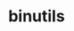---
title: "binutils"
layout: cache
categories: [package, develop-2024-11-03]
meta: {"versions": ["2.33.1", "2.43.1"], "compilers": ["cce@=15.0.1", "gcc@=10.2.1", "gcc@=11.4.0", "gcc@=13.2.0", "gcc@=9.4.0"], "oss": ["centos7", "rhel8", "ubuntu20.04", "ubuntu22.04", "ubuntu24.04"], "platforms": ["linux"], "targets": ["aarch64", "neoverse_v1", "neoverse_v2", "ppc64le", "x86_64_v3", "zen4"], "stacks": ["developer-tools-manylinux2014", "e4s", "e4s-cray-rhel", "e4s-neoverse-v2", "e4s-neoverse_v1", "e4s-oneapi", "e4s-power", "e4s-rocm-external", "ml-linux-aarch64-cpu", "ml-linux-aarch64-cuda", "ml-linux-x86_64-cpu", "ml-linux-x86_64-cuda", "ml-linux-x86_64-rocm", "root"], "num_specs": 14, "num_specs_by_stack": {"developer-tools-manylinux2014": 1, "root": 14, "e4s-cray-rhel": 1, "e4s-power": 1, "e4s-neoverse_v1": 1, "e4s-neoverse-v2": 1, "e4s": 3, "e4s-oneapi": 2, "e4s-rocm-external": 2, "ml-linux-aarch64-cpu": 1, "ml-linux-aarch64-cuda": 1, "ml-linux-x86_64-rocm": 1, "ml-linux-x86_64-cpu": 1, "ml-linux-x86_64-cuda": 1}}
spec_details: [{"hash": "w7or3k4paegdvsa3aqfgxfqfofjvfkiv", "compiler": "gcc@=10.2.1", "versions": ["2.43.1"], "os": "centos7", "platform": "linux", "target": "x86_64_v3", "variants": ["build_system=autotools", "compress_debug_sections=zlib", "~gas", "+gold", "~gprofng", "+headers", "~interwork", "+ld", "~libiberty", "libs=shared,static", "~lto", "~nls", "~pgo", "+plugins"], "stacks": ["developer-tools-manylinux2014", "root"], "size": "-", "tarball": "https://binaries.spack.io/develop-2024-11-03/build_cache/linux-centos7-x86_64_v3/gcc-10.2.1/binutils-2.43.1/linux-centos7-x86_64_v3-gcc-10.2.1-binutils-2.43.1-w7or3k4paegdvsa3aqfgxfqfofjvfkiv.spack"}, {"hash": "7mrvw7vhqt3nvpoa67o52uqovvkzzmsy", "compiler": "cce@=15.0.1", "versions": ["2.43.1"], "os": "rhel8", "platform": "linux", "target": "zen4", "variants": ["build_system=autotools", "compress_debug_sections=zlib", "~gas", "+gold", "~gprofng", "+headers", "~interwork", "+ld", "+libiberty", "libs=shared,static", "~lto", "~nls", "~pgo", "+plugins"], "stacks": ["root", "e4s-cray-rhel"], "size": "-", "tarball": "https://binaries.spack.io/develop-2024-11-03/build_cache/linux-rhel8-zen4/cce-15.0.1/binutils-2.43.1/linux-rhel8-zen4-cce-15.0.1-binutils-2.43.1-7mrvw7vhqt3nvpoa67o52uqovvkzzmsy.spack"}, {"hash": "36tvjtbk2hp4tieifh35xx2soak2j2s5", "compiler": "gcc@=9.4.0", "versions": ["2.43.1"], "os": "ubuntu20.04", "platform": "linux", "target": "ppc64le", "variants": ["build_system=autotools", "compress_debug_sections=zlib", "~gas", "+gold", "~gprofng", "+headers", "~interwork", "+ld", "+libiberty", "libs=shared,static", "~lto", "~nls", "~pgo", "+plugins"], "stacks": ["root", "e4s-power"], "size": "-", "tarball": "https://binaries.spack.io/develop-2024-11-03/build_cache/linux-ubuntu20.04-ppc64le/gcc-9.4.0/binutils-2.43.1/linux-ubuntu20.04-ppc64le-gcc-9.4.0-binutils-2.43.1-36tvjtbk2hp4tieifh35xx2soak2j2s5.spack"}, {"hash": "mc6siey2wgkb6a7iumbruap6yj3z4rnj", "compiler": "gcc@=11.4.0", "versions": ["2.43.1"], "os": "ubuntu22.04", "platform": "linux", "target": "neoverse_v1", "variants": ["build_system=autotools", "compress_debug_sections=zlib", "~gas", "+gold", "~gprofng", "+headers", "~interwork", "+ld", "+libiberty", "libs=shared,static", "~lto", "~nls", "~pgo", "+plugins"], "stacks": ["e4s-neoverse_v1", "root"], "size": "-", "tarball": "https://binaries.spack.io/develop-2024-11-03/build_cache/linux-ubuntu22.04-neoverse_v1/gcc-11.4.0/binutils-2.43.1/linux-ubuntu22.04-neoverse_v1-gcc-11.4.0-binutils-2.43.1-mc6siey2wgkb6a7iumbruap6yj3z4rnj.spack"}, {"hash": "wdnoiaqu4effteuzu63rsabhqnynyppz", "compiler": "gcc@=11.4.0", "versions": ["2.43.1"], "os": "ubuntu22.04", "platform": "linux", "target": "neoverse_v2", "variants": ["build_system=autotools", "compress_debug_sections=zlib", "~gas", "+gold", "~gprofng", "+headers", "~interwork", "+ld", "+libiberty", "libs=shared,static", "~lto", "~nls", "~pgo", "+plugins"], "stacks": ["e4s-neoverse-v2", "root"], "size": "-", "tarball": "https://binaries.spack.io/develop-2024-11-03/build_cache/linux-ubuntu22.04-neoverse_v2/gcc-11.4.0/binutils-2.43.1/linux-ubuntu22.04-neoverse_v2-gcc-11.4.0-binutils-2.43.1-wdnoiaqu4effteuzu63rsabhqnynyppz.spack"}, {"hash": "cpks6nsoxndiyrcua6eq2ecqghd5tr2i", "compiler": "gcc@=11.4.0", "versions": ["2.43.1"], "os": "ubuntu22.04", "platform": "linux", "target": "x86_64_v3", "variants": ["build_system=autotools", "compress_debug_sections=zlib", "~gas", "+gold", "~gprofng", "+headers", "~interwork", "+ld", "+libiberty", "libs=shared,static", "~lto", "~nls", "~pgo", "+plugins"], "stacks": ["root", "e4s"], "size": "-", "tarball": "https://binaries.spack.io/develop-2024-11-03/build_cache/linux-ubuntu22.04-x86_64_v3/gcc-11.4.0/binutils-2.43.1/linux-ubuntu22.04-x86_64_v3-gcc-11.4.0-binutils-2.43.1-cpks6nsoxndiyrcua6eq2ecqghd5tr2i.spack"}, {"hash": "bf4a4h3dtd34fmlyaue2n7npkokgyqkm", "compiler": "gcc@=11.4.0", "versions": ["2.43.1"], "os": "ubuntu22.04", "platform": "linux", "target": "x86_64_v3", "variants": ["build_system=autotools", "compress_debug_sections=zlib", "~gas", "+gold", "~gprofng", "+headers", "~interwork", "+ld", "+libiberty", "libs=shared,static", "~lto", "~nls", "~pgo", "+plugins"], "stacks": ["root", "e4s"], "size": "-", "tarball": "https://binaries.spack.io/develop-2024-11-03/build_cache/linux-ubuntu22.04-x86_64_v3/gcc-11.4.0/binutils-2.43.1/linux-ubuntu22.04-x86_64_v3-gcc-11.4.0-binutils-2.43.1-bf4a4h3dtd34fmlyaue2n7npkokgyqkm.spack"}, {"hash": "5m742h6ne7ggriihjxy5dabkh3pmcyvg", "compiler": "gcc@=11.4.0", "versions": ["2.33.1"], "os": "ubuntu22.04", "platform": "linux", "target": "x86_64_v3", "variants": ["build_system=autotools", "compress_debug_sections=zlib", "~gas", "+gold", "+headers", "~interwork", "+ld", "+libiberty", "libs=shared,static", "~lto", "~nls", "+plugins"], "stacks": ["e4s-oneapi", "root"], "size": "-", "tarball": "https://binaries.spack.io/develop-2024-11-03/build_cache/linux-ubuntu22.04-x86_64_v3/gcc-11.4.0/binutils-2.33.1/linux-ubuntu22.04-x86_64_v3-gcc-11.4.0-binutils-2.33.1-5m742h6ne7ggriihjxy5dabkh3pmcyvg.spack"}, {"hash": "rbdsxh6bw5yagro6cglwax6ffagickns", "compiler": "gcc@=11.4.0", "versions": ["2.33.1"], "os": "ubuntu22.04", "platform": "linux", "target": "x86_64_v3", "variants": ["build_system=autotools", "compress_debug_sections=zlib", "~gas", "+gold", "+headers", "~interwork", "+ld", "+libiberty", "libs=shared,static", "~lto", "~nls", "+plugins"], "stacks": ["e4s-oneapi", "root"], "size": "-", "tarball": "https://binaries.spack.io/develop-2024-11-03/build_cache/linux-ubuntu22.04-x86_64_v3/gcc-11.4.0/binutils-2.33.1/linux-ubuntu22.04-x86_64_v3-gcc-11.4.0-binutils-2.33.1-rbdsxh6bw5yagro6cglwax6ffagickns.spack"}, {"hash": "hlzo4lpb5jhys6tgqmevkqy3c62gr4dp", "compiler": "gcc@=11.4.0", "versions": ["2.43.1"], "os": "ubuntu22.04", "platform": "linux", "target": "x86_64_v3", "variants": ["build_system=autotools", "compress_debug_sections=zlib", "~gas", "+gold", "~gprofng", "+headers", "~interwork", "+ld", "~libiberty", "libs=shared,static", "~lto", "~nls", "~pgo", "+plugins"], "stacks": ["e4s-rocm-external", "root"], "size": "-", "tarball": "https://binaries.spack.io/develop-2024-11-03/build_cache/linux-ubuntu22.04-x86_64_v3/gcc-11.4.0/binutils-2.43.1/linux-ubuntu22.04-x86_64_v3-gcc-11.4.0-binutils-2.43.1-hlzo4lpb5jhys6tgqmevkqy3c62gr4dp.spack"}, {"hash": "zrpujvcgadyhhfn5aimfo4a73wokiqva", "compiler": "gcc@=11.4.0", "versions": ["2.43.1"], "os": "ubuntu22.04", "platform": "linux", "target": "x86_64_v3", "variants": ["build_system=autotools", "compress_debug_sections=zlib", "~gas", "~gprofng", "+headers", "~interwork", "~ld", "+libiberty", "libs=shared,static", "~lto", "~nls", "~pgo", "+plugins"], "stacks": ["e4s-rocm-external", "root"], "size": "-", "tarball": "https://binaries.spack.io/develop-2024-11-03/build_cache/linux-ubuntu22.04-x86_64_v3/gcc-11.4.0/binutils-2.43.1/linux-ubuntu22.04-x86_64_v3-gcc-11.4.0-binutils-2.43.1-zrpujvcgadyhhfn5aimfo4a73wokiqva.spack"}, {"hash": "kdvquzrq7fjrmcqhzyr54jgiotaae243", "compiler": "gcc@=11.4.0", "versions": ["2.43.1"], "os": "ubuntu22.04", "platform": "linux", "target": "x86_64_v3", "variants": ["build_system=autotools", "compress_debug_sections=zlib", "+gas", "+gold", "~gprofng", "+headers", "~interwork", "+ld", "+libiberty", "libs=shared,static", "~lto", "~nls", "~pgo", "+plugins"], "stacks": ["root", "e4s"], "size": "-", "tarball": "https://binaries.spack.io/develop-2024-11-03/build_cache/linux-ubuntu22.04-x86_64_v3/gcc-11.4.0/binutils-2.43.1/linux-ubuntu22.04-x86_64_v3-gcc-11.4.0-binutils-2.43.1-kdvquzrq7fjrmcqhzyr54jgiotaae243.spack"}, {"hash": "4ag5tycdu277jcbdif66uoov44p2sccz", "compiler": "gcc@=13.2.0", "versions": ["2.43.1"], "os": "ubuntu24.04", "platform": "linux", "target": "aarch64", "variants": ["build_system=autotools", "compress_debug_sections=zlib", "~gas", "+gold", "~gprofng", "+headers", "~interwork", "+ld", "~libiberty", "libs=shared,static", "~lto", "~nls", "~pgo", "+plugins"], "stacks": ["ml-linux-aarch64-cpu", "root", "ml-linux-aarch64-cuda"], "size": "-", "tarball": "https://binaries.spack.io/develop-2024-11-03/build_cache/linux-ubuntu24.04-aarch64/gcc-13.2.0/binutils-2.43.1/linux-ubuntu24.04-aarch64-gcc-13.2.0-binutils-2.43.1-4ag5tycdu277jcbdif66uoov44p2sccz.spack"}, {"hash": "snq476kddaqdpimkyusytdssn32faivn", "compiler": "gcc@=13.2.0", "versions": ["2.43.1"], "os": "ubuntu24.04", "platform": "linux", "target": "x86_64_v3", "variants": ["build_system=autotools", "compress_debug_sections=zlib", "~gas", "+gold", "~gprofng", "+headers", "~interwork", "+ld", "~libiberty", "libs=shared,static", "~lto", "~nls", "~pgo", "+plugins"], "stacks": ["ml-linux-x86_64-rocm", "ml-linux-x86_64-cpu", "root", "ml-linux-x86_64-cuda"], "size": "-", "tarball": "https://binaries.spack.io/develop-2024-11-03/build_cache/linux-ubuntu24.04-x86_64_v3/gcc-13.2.0/binutils-2.43.1/linux-ubuntu24.04-x86_64_v3-gcc-13.2.0-binutils-2.43.1-snq476kddaqdpimkyusytdssn32faivn.spack"}]
---